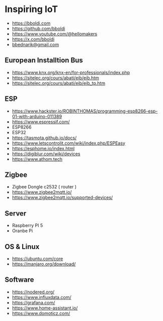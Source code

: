 # Inspiring IoT

- https://bboldi.com
- https://github.com/bboldi
- https://www.youtube.com/@hellomakers
- https://x.com/bboldi
- bbednarik@gmail.com

## European Installtion Bus

- https://www.knx.org/knx-en/for-professionals/index.php
- https://sitelec.org/cours/abati/eib/eib.htm
- https://sitelec.org/cours/abati/eib/eib_tp.htm

## ESP

- https://www.hackster.io/ROBINTHOMAS/programming-esp8266-esp-01-with-arduino-011389
- https://www.espressif.com/
- ESP8266
- ESP32
- https://tasmota.github.io/docs/
- https://www.letscontrolit.com/wiki/index.php/ESPEasy
- https://esphome.io/index.html
- https://digiblur.com/wiki/devices
- https://www.athom.tech

## Zigbee

- Zigbee Dongle c2532 ( router )
- https://www.zigbee2mqtt.io/
- https://www.zigbee2mqtt.io/supported-devices/

## Server

- Raspberry PI 5
- Oranbe Pi

## OS & Linux

- https://ubuntu.com/core
- https://manjaro.org/download/

## Software

- https://nodered.org/
- https://www.influxdata.com/
- https://grafana.com/
- https://www.home-assistant.io/
- https://www.domoticz.com/


